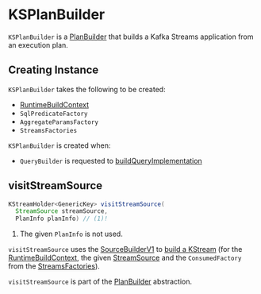# KSPlanBuilder

`KSPlanBuilder` is a [PlanBuilder](PlanBuilder.md) that builds a Kafka Streams application from an execution plan.

## Creating Instance

`KSPlanBuilder` takes the following to be created:

* <span id="buildContext"> [RuntimeBuildContext](RuntimeBuildContext.md)
* <span id="sqlPredicateFactory"> `SqlPredicateFactory`
* <span id="aggregateParamFactory"> `AggregateParamsFactory`
* <span id="streamsFactories"> `StreamsFactories`

`KSPlanBuilder` is created when:

* `QueryBuilder` is requested to [buildQueryImplementation](QueryBuilder.md#buildQueryImplementation)

## <span id="visitStreamSource"> visitStreamSource

```java
KStreamHolder<GenericKey> visitStreamSource(
  StreamSource streamSource,
  PlanInfo planInfo) // (1)!
```

1. The given `PlanInfo` is not used.

`visitStreamSource` uses the [SourceBuilderV1](SourceBuilderV1.md#instance) to [build a KStream](SourceBuilderV1.md#buildStream) (for the [RuntimeBuildContext](#buildContext), the given [StreamSource](StreamSource.md) and the `ConsumedFactory` from the [StreamsFactories](#streamsFactories)).

`visitStreamSource` is part of the [PlanBuilder](PlanBuilder.md#visitStreamSource) abstraction.
